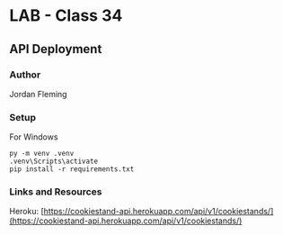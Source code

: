 # LAB - Class 34

## API Deployment

### Author

Jordan Fleming

### Setup

For Windows

```
py -m venv .venv
.venv\Scripts\activate
pip install -r requirements.txt
```

### Links and Resources

Heroku: [https://cookiestand-api.herokuapp.com/api/v1/cookiestands/](https://cookiestand-api.herokuapp.com/api/v1/cookiestands/)